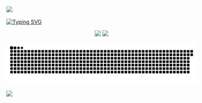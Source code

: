 
<img src="https://capsule-render.vercel.app/api?type=slice&height=200&section=header" />

[![Typing SVG](https://readme-typing-svg.demolab.com?font=Fira+Code&pause=1000&color=a277ff&width=435&lines=Ol%C3%A1,+Meu+nome+%C3%A9+Aline.+%F0%9F%98%8A)](https://git.io/typing-svg)

<div align="center">
  <img src="https://github-readme-streak-stats.herokuapp.com/?user=alinebeatrizw&theme=aura&hide_border=true" width="50%" />
  <img src="https://github-readme-stats.vercel.app/api/top-langs/?username=alinebeatrizw&theme=aura&hide_border=true&include_all_commits=true&count_private=true&layout=compact" width="36%" /> </br>
  
![snake gif](https://github.com/alinebeatrizw/alinebeatrizw/blob/output/github-snake-dark.svg)
</div>


<img src="https://capsule-render.vercel.app/api?type=slice&height=200&section=footer" />
